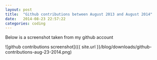 ```yaml
---
layout: post
title:  "Github contributions between August 2013 and August 2014"
date:   2014-08-23 22:57:22
categories: coding
---
```


Below is a screenshot taken from my github account

![github contributions screenshot]({{ site.url }}/blog/downloads/github-contributions-aug-23-2014.png)
